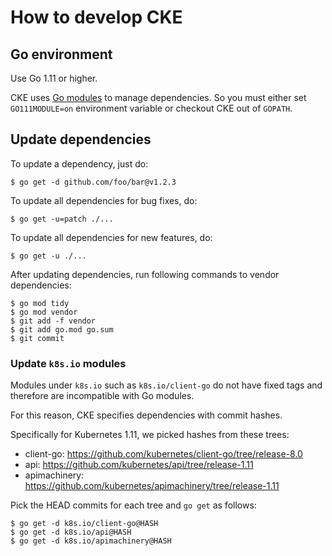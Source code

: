 How to develop CKE
==================

## Go environment

Use Go 1.11 or higher.

CKE uses [Go modules](https://github.com/golang/go/wiki/Modules) to manage dependencies.
So you must either set `GO111MODULE=on` environment variable or checkout CKE out of `GOPATH`.

## Update dependencies

To update a dependency, just do:

```console
$ go get -d github.com/foo/bar@v1.2.3
```

To update all dependencies for bug fixes, do:

```console
$ go get -u=patch ./...
```

To update all dependencies for new features, do:

```console
$ go get -u ./...
```

After updating dependencies, run following commands to vendor dependencies:

```console
$ go mod tidy
$ go mod vendor
$ git add -f vendor
$ git add go.mod go.sum
$ git commit
```

### Update `k8s.io` modules

Modules under `k8s.io` such as `k8s.io/client-go` do not have fixed tags
and therefore are incompatible with Go modules.

For this reason, CKE specifies dependencies with commit hashes.

Specifically for Kubernetes 1.11, we picked hashes from these trees:

* client-go: https://github.com/kubernetes/client-go/tree/release-8.0
* api: https://github.com/kubernetes/api/tree/release-1.11
* apimachinery: https://github.com/kubernetes/apimachinery/tree/release-1.11

Pick the HEAD commits for each tree and `go get` as follows:

```console
$ go get -d k8s.io/client-go@HASH
$ go get -d k8s.io/api@HASH
$ go get -d k8s.io/apimachinery@HASH
```
